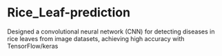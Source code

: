 # Rice_Leaf-prediction
Designed a convolutional neural network (CNN) for detecting diseases in rice leaves from image datasets, achieving high accuracy with TensorFlow/keras

